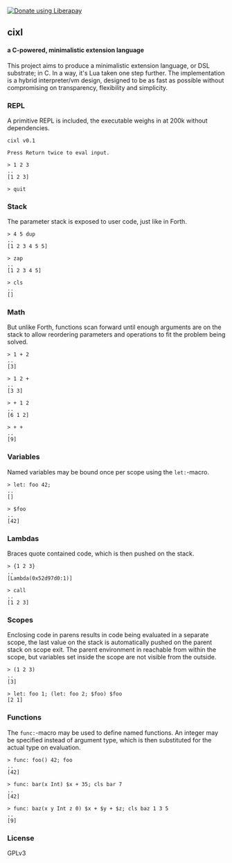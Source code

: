 <a href="https://liberapay.com/basic-gongfu/donate"><img alt="Donate using Liberapay" src="https://liberapay.com/assets/widgets/donate.svg"></a>

## cixl
#### a C-powered, minimalistic extension language

This project aims to produce a minimalistic extension language, or DSL substrate; in C. In a way, it's Lua taken one step further. The implementation is a hybrid interpreter/vm design, designed to be as fast as possible without compromising on transparency, flexibility and simplicity.

### REPL
A primitive REPL is included, the executable weighs in at 200k without dependencies.

```
cixl v0.1

Press Return twice to eval input.

> 1 2 3
..
[1 2 3]

> quit
```

### Stack
The parameter stack is exposed to user code, just like in Forth.

```
> 4 5 dup
..
[1 2 3 4 5 5]

> zap
..
[1 2 3 4 5]

> cls
..
[]
```

### Math
But unlike Forth, functions scan forward until enough arguments are on the stack to allow reordering parameters and operations to fit the problem being solved.

```
> 1 + 2
..
[3]

> 1 2 +
..
[3 3]

> + 1 2
..
[6 1 2]

> + +
..
[9]
```

### Variables
Named variables may be bound once per scope using the ```let:```-macro.

```
> let: foo 42;
..
[]

> $foo
..
[42]
```

### Lambdas
Braces quote contained code, which is then pushed on the stack.

```
> {1 2 3}
..
[Lambda(0x52d97d0:1)]

> call
..
[1 2 3]
```

### Scopes
Enclosing code in parens results in code being evaluated in a separate scope, the last value on the stack is automatically pushed on the parent stack on scope exit. The parent environment in reachable from within the scope, but variables set inside the scope are not visible from the outside.

```
> (1 2 3)
..
[3]

> let: foo 1; (let: foo 2; $foo) $foo
[2 1]
```

### Functions
The ```func:```-macro may be used to define named functions. An integer may be specified instead of argument type, which is then substituted for the actual type on evaluation.

```
> func: foo() 42; foo
..
[42]

> func: bar(x Int) $x + 35; cls bar 7
..
[42]

> func: baz(x y Int z 0) $x + $y + $z; cls baz 1 3 5
..
[9]

```

### License
GPLv3